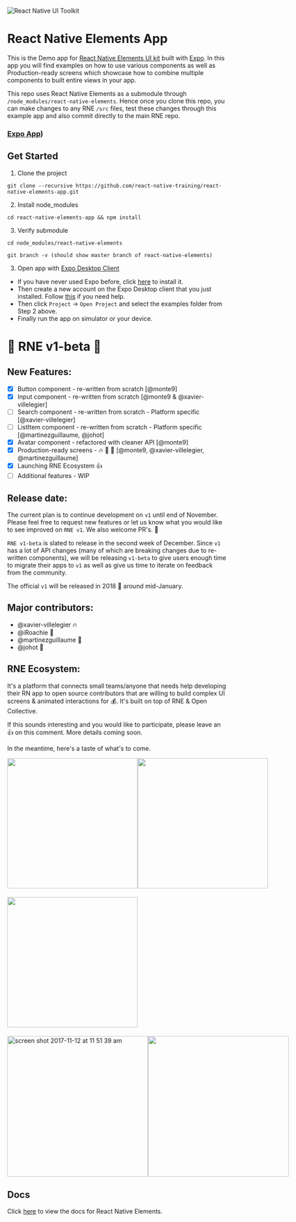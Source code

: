 ![React Native UI Toolkit](http://i.imgur.com/tqxDeoG.png)

# React Native Elements App

This is the Demo app for [React Native Elements UI kit](https://github.com/react-native-training/react-native-elements) built with [Expo](https://expo.io/). In this app you will find examples on how to use various components as well as Production-ready screens which showcase how to combine multiple components to built entire views in your app.

This repo uses React Native Elements as a submodule through `/node_modules/react-native-elements`. Hence once you clone this repo, you can make changes to any RNE `/src` files, test these changes through this example app and also commit directly to the main RNE repo.

### [Expo App](https://expo.io/@monte9/react-native-elements-app))

## Get Started

1. Clone the project

```
git clone --recursive https://github.com/react-native-training/react-native-elements-app.git
```

2. Install node_modules

```
cd react-native-elements-app && npm install
```

3. Verify submodule

```
cd node_modules/react-native-elements

git branch -v (should show master branch of react-native-elements)
```

3. Open app with [Expo Desktop Client](https://docs.expo.io/versions/v16.0.0/index.html)
  - If you have never used Expo before, click [here](https://docs.expo.io/versions/v16.0.0/introduction/installation.html) to install it.
  - Then create a new account on the Expo Desktop client that you just installed. Follow [this](https://docs.expo.io/versions/v16.0.0/guides/up-and-running.html#create-an-account) if you need help.
  - Then click `Project` -> `Open Project` and select the examples folder from Step 2 above.
  - Finally run the app on simulator or your device.

# 🌮 RNE v1-beta 🍰

## New Features:
- [x] Button component - re-written from scratch [@monte9]
- [x] Input component - re-written from scratch [@monte9 & @xavier-villelegier]
- [ ] Search component - re-written from scratch - Platform specific [@xavier-villelegier]
- [ ] ListItem component - re-written from scratch - Platform specific [@martinezguillaume, @johot]
- [x] Avatar component - refactored with cleaner API [@monte9]
- [x] Production-ready screens - 🔥 💯 🎸  [@monte9, @xavier-villelegier, @martinezguillaume]
- [x] Launching RNE Ecosystem 👍
- [ ] Additional features - WIP

## Release date:
The current plan is to continue development on `v1` until end of November. Please feel free to request new features or let us know what you would like to see improved on `RNE v1`. We also welcome PR's. 🙌

`RNE v1-beta` is slated to release in the second week of December. Since `v1` has a lot of API changes (many of which are breaking changes due to re-written components), we will be releasing  `v1-beta` to give users enough time to migrate their apps to `v1` as well as give us time to iterate on feedback from the community.

The official `v1` will be released in 2018 🎉  around mid-January.

## Major contributors:
- @xavier-villelegier 🔥
- @iRoachie 💯
- @martinezguillaume 🎸
- @johot 🙏

## RNE Ecosystem:
It's a platform that connects small teams/anyone that needs help developing their RN app to open source contributors that are willing to build complex UI screens & animated interactions for 💰. It's built on top of RNE & Open Collective.

If this sounds interesting and you would like to participate, please leave an 👍 on this comment. More details coming soon.

In the meantime, here's a taste of what's to come.

<div style="display: flex; flex-direction: row; margin-bottom: 20px">
<img src="https://user-images.githubusercontent.com/7840686/32702785-b1d9114e-c7a0-11e7-9999-6c6a00d432ec.gif" width="300" />
<img src="https://user-images.githubusercontent.com/7840686/32702789-b6bbdce6-c7a0-11e7-8034-8144274fbdae.gif" width="300" />
</div>
<div style="display: flex; flex-direction: row; margin-top: 20px">
<img src="https://user-images.githubusercontent.com/7840686/32702791-b947eedc-c7a0-11e7-8e8c-7dff1bd80564.gif" width="300" />
</div>
<div style="display: flex; flex-direction: row; margin-top: 20px;">
<img width="324" alt="screen shot 2017-11-12 at 11 51 39 am" src="https://user-images.githubusercontent.com/7840686/32702796-bfd38c8e-c7a0-11e7-8042-06851bdbf0ae.png">
<img src="https://user-images.githubusercontent.com/7840686/32702795-bfbbb3de-c7a0-11e7-8eda-dc10a9406639.png" width="324" />
</div>

## Docs

Click [here](https://react-native-training.github.io/react-native-elements/API/buttons/) to view the docs for React Native Elements.

